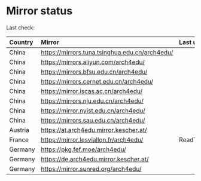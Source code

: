<script src="./time.js"></script>
# Mirror status
Last check: <script type="text/javascript">localize(1712711758.6476235);</script>

|Country|Mirror|Last update|
|:------|:-----|:----------|
|China|https://mirrors.tuna.tsinghua.edu.cn/arch4edu/|<script type="text/javascript">localize(1712687213);</script>|
|China|https://mirrors.aliyun.com/arch4edu/|<script type="text/javascript">localize(1712687213);</script>|
|China|https://mirrors.bfsu.edu.cn/arch4edu/|<script type="text/javascript">localize(1712687213);</script>|
|China|https://mirrors.cernet.edu.cn/arch4edu/|<script type="text/javascript">localize(1712687213);</script>|
|China|https://mirror.iscas.ac.cn/arch4edu/|<script type="text/javascript">localize(1712687213);</script>|
|China|https://mirrors.nju.edu.cn/arch4edu/|<script type="text/javascript">localize(1712601455);</script>|
|China|https://mirror.nyist.edu.cn/arch4edu/|<script type="text/javascript">localize(1712687213);</script>|
|China|https://mirrors.sau.edu.cn/arch4edu/|<script type="text/javascript">localize(1712687213);</script>|
|Austria|https://at.arch4edu.mirror.kescher.at/|<script type="text/javascript">localize(1712687213);</script>|
|France|https://mirror.lesviallon.fr/arch4edu/|ReadTimeout|
|Germany|https://pkg.fef.moe/arch4edu/|<script type="text/javascript">localize(1712687213);</script>|
|Germany|https://de.arch4edu.mirror.kescher.at/|<script type="text/javascript">localize(1712687213);</script>|
|Germany|https://mirror.sunred.org/arch4edu/|<script type="text/javascript">localize(1712687213);</script>|

<script src="./tablefilter/tablefilter.js"></script>
<script src="./table.js"></script>